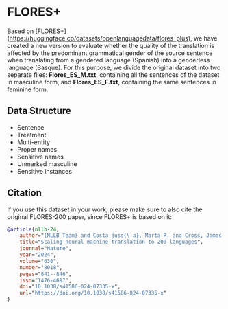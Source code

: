 # FLORES+
Based on [FLORES+] (https://huggingface.co/datasets/openlanguagedata/flores_plus), we have created a new version to evaluate whether the quality of the translation is affected by the predominant grammatical gender of the source sentence when translating from a gendered language (Spanish) into a genderless language (Basque). For this purpose, we divide the original dataset into two separate files: **Flores_ES_M.txt**, containing all the sentences of the dataset in masculine form, and **Flores_ES_F.txt**, containing the same sentences in feminine form. 

## Data Structure
* Sentence
* Treatment
* Multi-entity
* Proper names
* Sensitive names
* Unmarked masculine
* Sensitive instances


## Citation

If you use this dataset in your work, please make sure to also cite the original FLORES-200 paper, since FLORES+ is based on it:

```bibtex
@article{nllb-24,
    author="{NLLB Team} and Costa-juss{\`a}, Marta R. and Cross, James and {\c{C}}elebi, Onur and Elbayad, Maha and Heafield, Kenneth and Heffernan, Kevin and Kalbassi, Elahe and Lam, Janice and Licht, Daniel and Maillard, Jean and Sun, Anna and Wang, Skyler and Wenzek, Guillaume and Youngblood, Al and Akula, Bapi and Barrault, Loic and Gonzalez, Gabriel Mejia and Hansanti, Prangthip and Hoffman, John and Jarrett, Semarley and Sadagopan, Kaushik Ram and Rowe, Dirk and Spruit, Shannon and Tran, Chau and Andrews, Pierre and Ayan, Necip Fazil and Bhosale, Shruti and Edunov, Sergey and Fan, Angela and Gao, Cynthia and Goswami, Vedanuj and Guzm{\'a}n, Francisco and Koehn, Philipp and Mourachko, Alexandre and Ropers, Christophe and Saleem, Safiyyah and Schwenk, Holger and Wang, Jeff",
    title="Scaling neural machine translation to 200 languages",
    journal="Nature",
    year="2024",
    volume="630",
    number="8018",
    pages="841--846",
    issn="1476-4687",
    doi="10.1038/s41586-024-07335-x",
    url="https://doi.org/10.1038/s41586-024-07335-x"
}
